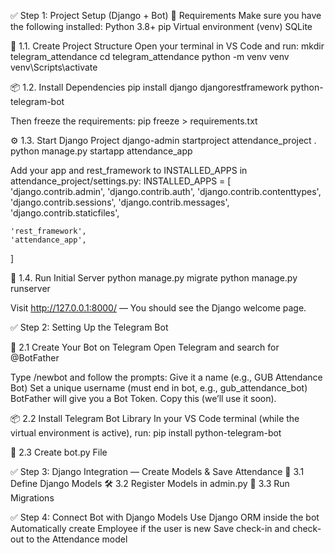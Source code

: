 ✅ Step 1: Project Setup (Django + Bot)
🧰 Requirements
Make sure you have the following installed:
Python 3.8+
pip
Virtual environment (venv)
SQLite

🧱 1.1. Create Project Structure
Open your terminal in VS Code and run:
mkdir telegram_attendance
cd telegram_attendance
python -m venv venv
venv\Scripts\activate

📦 1.2. Install Dependencies
pip install django djangorestframework python-telegram-bot

Then freeze the requirements:
pip freeze > requirements.txt

⚙️ 1.3. Start Django Project
django-admin startproject attendance_project .
python manage.py startapp attendance_app

Add your app and rest_framework to INSTALLED_APPS in attendance_project/settings.py:
INSTALLED_APPS = [
    'django.contrib.admin',
    'django.contrib.auth',
    'django.contrib.contenttypes',
    'django.contrib.sessions',
    'django.contrib.messages',
    'django.contrib.staticfiles',

    'rest_framework',
    'attendance_app',
]

🧪 1.4. Run Initial Server
python manage.py migrate
python manage.py runserver

Visit http://127.0.0.1:8000/ — You should see the Django welcome page.

✅ Step 2: Setting Up the Telegram Bot

🤖 2.1 Create Your Bot on Telegram
Open Telegram and search for @BotFather

Type /newbot and follow the prompts:
Give it a name (e.g., GUB Attendance Bot)
Set a unique username (must end in bot, e.g., gub_attendance_bot)
BotFather will give you a Bot Token. Copy this (we’ll use it soon).


📦 2.2 Install Telegram Bot Library
In your VS Code terminal (while the virtual environment is active), run:
pip install python-telegram-bot


📝 2.3 Create bot.py File

✅ Step 3: Django Integration — Create Models & Save Attendance
📁 3.1 Define Django Models
🛠️ 3.2 Register Models in admin.py
🔧 3.3 Run Migrations

✅ Step 4: Connect Bot with Django Models
Use Django ORM inside the bot
Automatically create Employee if the user is new
Save check-in and check-out to the Attendance model


